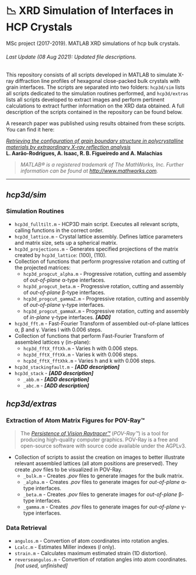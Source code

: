 # 📉 XRD Simulation of Interfaces in HCP Crystals

MSc project (2017-2019). MATLAB XRD simulations of hcp bulk crystals.

###### Last Update (08 Aug 2021): _Updated file descriptions._

This repository consists of all scripts developed in MATLAB to simulate X-ray diffraction line profiles of hexagonal close-packed bulk crystals with grain interfaces. The scripts are separated into two folders: `hcp3d/sim` lists all scripts dedicated to the simulation routines performed, and `hcp3d/extras` lists all scripts developed to extract images and perform pertinent calculations to extract further information on the XRD data obtained. A full description of the scripts contained in the repository can be found below.

A research paper was published using results obtained from these scripts. You can find it here:

[_Retrieving the configuration of grain boundary structure in polycrystalline materials by extraordinary X-ray reflection analysis_](https://doi.org/10.1107/S1600576720007803)
<br>**L. Aarão-Rodrigues, A. Isaac, R. B. Figueiredo and A. Malachias**
 
>_MATLAB® is a registered trademark of The MathWorks, Inc. Further information can be found at http://www.mathworks.com._

---

## _hcp3d/sim_
### Simulation Routines

* `hcp3d_fulltilt.m` - HCP3D main script. Executes all relevant scripts, calling functions in the correct order.
* `hcp3d_lattice.m` - Crystal lattice assembly. Defines lattice parameters and matrix size, sets up a spherical matrix.
* `hcp3d_projections.m` - Generates specified projections of the matrix created by `hcp3d_lattice`: (100), (110).
* Collection of functions that perform progressive rotation and cutting of the projected matrices:
  * `hcp3d_progcut_alpha.m` - Progressive rotation, cutting and assembly of _out-of-plane_ α-type interfaces.
  * `hcp3d_progcut_beta.m` - Progressive rotation, cutting and assembly of _out-of-plane_ β-type interfaces.
  * `hcp3d_progcut_gammaZ.m` - Progressive rotation, cutting and assembly of _out-of-plane_ γ-type interfaces.
  * `hcp3d_progcut_gammaX.m` - Progressive rotation, cutting and assembly of _in-plane_ γ-type interfaces. **_[ADD]_**
* `hcp3d_fft.m` - Fast-Fourier Transform of assembled out-of-plane lattices α, β and γ. Varies l with 0.006 steps.
* Collection of functions that perform Fast-Fourier Transform of assembled lattices γ (in-plane):
  * `hcp3d_fftX_fftXh.m` - Varies h with 0.006 steps.
  * `hcp3d_fftX_fftXk.m` - Varies k with 0.006 steps.
  * `hcp3d_fftX_fftXhk.m` - Varies h and k with 0.006 steps.
* `hcp3d_stackingfault.m` - **_[ADD description]_**
* `hcp3d_stack` - **_[ADD description]_**
  * `_abb.m` - **_[ADD description]_**
  * `_abc.m` - **_[ADD description]_**
  
## _hcp3d/extras_
### Extraction of Atom Matrix Figures for POV-Ray™
>The [_Persistence of Vision Raytracer™_](http://www.povray.org/) (_POV-Ray™_) is a tool for producing high-quality computer graphics. POV-Ray is a free and open-source software with source code available under the AGPLv3.

* Collection of scripts to assist the creation on images to better illustrate relevant assembled lattices (all atom positions are preserved). They create _.pov_ files to be visualized in POV-Ray.
  * `_bulk.m` - Creates _.pov_ files to generate images for the bulk matrix.
  * `_alpha.m` - Creates _.pov_ files to generate images for _out-of-plane_ α-type interfaces.
  * `_beta.m` - Creates _.pov_ files to generate images for _out-of-plane_ β-type interfaces.
  * `_gamma.m` - Creates _.pov_ files to generate images for _out-of-plane_ γ-type interfaces.

### Data Retrieval

* `angulos.m` - Convertion of atom coordinates into rotation angles.
* `Lcalc.m` - Estimates Miller indexes (_l_ only).
* `strain.m` - Calculates maximum estimated strain (1D distortion).
* `reverseangulos.m` - Convertion of rotation angles into atom coordinates. _[not used, unfinished]_

